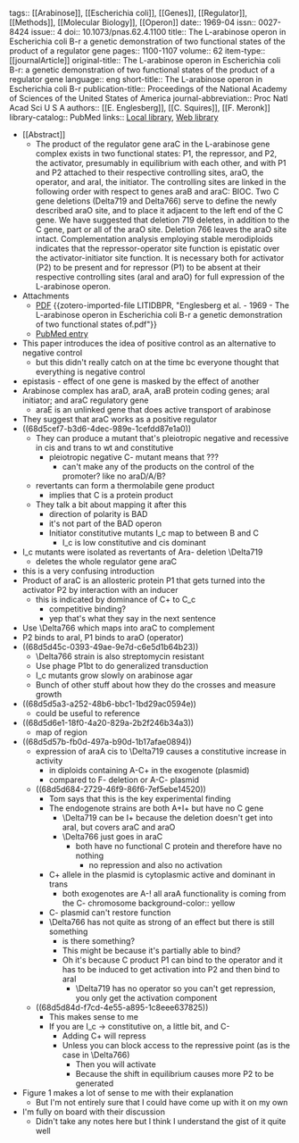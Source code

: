 tags:: [[Arabinose]], [[Escherichia coli]], [[Genes]], [[Regulator]], [[Methods]], [[Molecular Biology]], [[Operon]]
date:: 1969-04
issn:: 0027-8424
issue:: 4
doi:: 10.1073/pnas.62.4.1100
title:: The L-arabinose operon in Escherichia coli B-r a genetic demonstration of two functional states of the product of a regulator gene
pages:: 1100-1107
volume:: 62
item-type:: [[journalArticle]]
original-title:: The L-arabinose operon in Escherichia coli B-r: a genetic demonstration of two functional states of the product of a regulator gene
language:: eng
short-title:: The L-arabinose operon in Escherichia coli B-r
publication-title:: Proceedings of the National Academy of Sciences of the United States of America
journal-abbreviation:: Proc Natl Acad Sci U S A
authors:: [[E. Englesberg]], [[C. Squires]], [[F. Meronk]]
library-catalog:: PubMed
links:: [Local library](zotero://select/library/items/VEYP3STH), [Web library](https://www.zotero.org/users/6106196/items/VEYP3STH)

- [[Abstract]]
	- The product of the regulator gene araC in the L-arabinose gene complex exists in two functional states: P1, the repressor, and P2, the activator, presumably in equilibrium with each other, and with P1 and P2 attached to their respective controlling sites, araO, the operator, and araI, the initiator. The controlling sites are linked in the following order with respect to genes araB and araC: BIOC. Two C gene deletions (Delta719 and Delta766) serve to define the newly described araO site, and to place it adjacent to the left end of the C gene. We have suggested that deletion 719 deletes, in addition to the C gene, part or all of the araO site. Deletion 766 leaves the araO site intact. Complementation analysis employing stable merodiploids indicates that the repressor-operator site function is epistatic over the activator-initiator site function. It is necessary both for activator (P2) to be present and for repressor (P1) to be absent at their respective controlling sites (araI and araO) for full expression of the L-arabinose operon.
- Attachments
	- [PDF](zotero://select/library/items/LITIDBPR) {{zotero-imported-file LITIDBPR, "Englesberg et al. - 1969 - The L-arabinose operon in Escherichia coli B-r a genetic demonstration of two functional states of.pdf"}}
	- [PubMed entry](http://www.ncbi.nlm.nih.gov/pubmed/4894687)
- This paper introduces the idea of positive control as an alternative to negative control
	- but this didn't really catch on at the time bc everyone thought that everything is negative control
- epistasis - effect of one gene is masked by the effect of another
- Arabinose complex has araD, araA, araB protein coding genes; araI initiator; and araC regulatory gene
	- araE is an unlinked gene that does active transport of arabinose
- They suggest that araC works as a positive regulator
- ((68d5cef7-b3d6-4dec-989e-1cefdd87e1a0))
	- They can produce a mutant that's pleiotropic negative and recessive in cis and trans to wt and constitutive
		- pleiotropic negative C- mutant means that ???
			- can't make any of the products on the control of the promoter? like no araD/A/B?
	- revertants can form a thermolabile gene product
		- implies that C is a protein product
	- They talk a bit about mapping it after this
		- direction of polarity is BAD
		- it's not part of the BAD operon
		- Initiator constitutive mutants I_c map to between B and C
			- I_c is low constitutive and cis dominant
- I_c mutants were isolated as revertants of Ara- deletion \Delta719
	- deletes the whole regulator gene araC
- this is a very confusing introduction
- Product of araC is an allosteric protein P1 that gets turned into the activator P2 by interaction with an inducer
	- this is indicated by dominance of C+ to C_c
		- competitive binding?
		- yep that's what they say in the next sentence
- Use \Delta766 which maps into araC to complement
- P2 binds to araI, P1 binds to araO (operator)
- ((68d5d45c-0393-49ae-9e7d-c6e5d1b64b23))
	- \Delta766 strain is also streptomycin resistant
	- Use phage P1bt to do generalized transduction
	- I_c mutants grow slowly on arabinose agar
	- Bunch of other stuff about how they do the crosses and measure growth
- ((68d5d5a3-a252-48b6-bbc1-1bd29ac0594e))
	- could be useful to reference
- ((68d5d6e1-18f0-4a20-829a-2b2f246b34a3))
	- map of region
- ((68d5d57b-fb0d-497a-b90d-1b17afae0894))
	- expression of araA cis to \Delta719 causes a constitutive increase in activity
		- in diploids containing A-C+ in the exogenote (plasmid)
		- compared to F- deletion or A-C- plasmid
	- ((68d5d684-2729-46f9-86f6-7ef5ebe14520))
		- Tom says that this is the key experimental finding
		- The endogenote strains are both A+I+ but have no C gene
			- \Delta719 can be I+ because the deletion doesn't get into araI, but covers araC and araO
			- \Delta766 just goes in araC
				- both have no functional C protein and therefore have no nothing
					- no repression and also no activation
		- C+ allele in the plasmid is cytoplasmic active and dominant in trans
			- both exogenotes are A-! all araA functionality is coming from the C- chromosome
			  background-color:: yellow
		- C- plasmid can't restore function
		- \Delta766 has not quite as strong of an effect but there is still something
			- is there something?
			- This might be because it's partially able to bind?
			- Oh it's because C product P1 can bind to the operator and it has to be induced to get activation into P2 and then bind to araI
				- \Delta719 has no operator so you can't get repression, you only get the activation component
	- ((68d5d84d-f7cd-4e55-a895-1c8eee637825))
		- This makes sense to me
		- If you are I_c -> constitutive on, a little bit, and C-
			- Adding C+ will repress
			- Unless you can block access to the repressive point (as is the case in \Delta766)
				- Then you will activate
				- Because the shift in equilibrium causes more P2 to be generated
- Figure 1 makes a lot of sense to me with their explanation
	- But I'm not entirely sure that I could have come up with it on my own
- I'm fully on board with their discussion
	- Didn't take any notes here but I think I understand the gist of it quite well